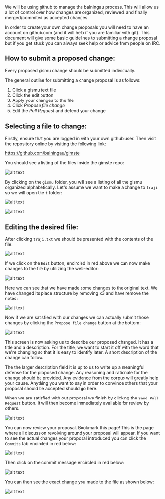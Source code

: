 We will be using github to manage the balningau process. This will allow us a
lot of control over how changes are organized, reviewed,
and finally merged/commited as accepted changes.

In order to create your own change proposals you will need to have an account
on github.com (and it will help if you are familiar with git). This document
will give some basic guidelines to submitting a change proposal but if you
get stuck you can always seek help or advice from people on IRC.

How to submit a proposed change:
--------------------------------

Every proposed gismu change should be submitted individually.

The general outline for submitting a change proposal is as follows:

  1. Click a gismu text file
  2. Click the edit button
  3. Apply your changes to the file
  4. Click *Propose file change*
  5. Edit the *Pull Request* and defend your change


Selecting a file to change:
---------------------------

Firstly, ensure that you are logged in with your own github user. Then visit
the repository online by visiting the following link:

https://github.com/balningau/gimste


You should see a listing of the files inside the gimste repo:

![alt text](https://raw.githubusercontent.com/balningau/gimste/master/docs/images/viewing-the-repo.png "Viewing the repository")

By clicking on the `gismu` folder, you will see a listing of all the gismu
organized alphabetically. Let's assume we want to make a change to `traji` so
 we will open the `t` folder:

![alt text](https://raw.githubusercontent.com/balningau/gimste/master/docs/images/selecting-a-gismu.png "Selecting a gismu")

![alt text](https://raw.githubusercontent.com/balningau/gimste/master/docs/images/in-the-t-folder.png "In the T folder")


Editing the desired file:
-------------------------

After clicking `traji.txt` we should be presented with the contents of the
file:


![alt text](https://raw.githubusercontent.com/balningau/gimste/master/docs/images/viewing-traji.png "Viewing Traji")

If we click on the `Edit` button, encircled in red above we can now make
changes to the file by utilizing the web-editor:

![alt text](https://raw.githubusercontent.com/balningau/gimste/master/docs/images/editing-traji.png "Editing Traji")

Here we can see that we have made some changes to the original text. We have
changed its place structure by removing x3 and have remove the notes:

![alt text](https://raw.githubusercontent.com/balningau/gimste/master/docs/images/changing-traji.png "Changing Traji")

Now if we are satisfied with our changes we can actually submit those changes
by clicking the `Propose file change` button at the bottom:

![alt text](https://raw.githubusercontent.com/balningau/gimste/master/docs/images/submitting-changes.png "Submitting Changes")

This screen is now asking us to describe our proposed changed. It has a title
and a description. For the title, we want to start it off with the word that
we're changing so that it is easy to identify later. A short description of
the change can follow.

The the larger description field it is up to us to write up a meaningful
defense for the proposed change. Any reasoning and rationale for the change
should be provided. Any evidence from the corpus will greatly help your cause.
Anything you want to say in order to convince others that your proposal
should be accepted should go here.

When we are satisfied with out proposal we finish by clicking the `Send Pull
Request` button. It will then become immediately available for review by
others.

![alt text](https://raw.githubusercontent.com/balningau/gimste/master/docs/images/submitting-proposal.png "Submitting Proposal")

You can now review your proposal. Bookmark this page! This is the page where
all discussion revolving around your proposal will appear. If you want to see
the actual changes your proposal introduced you can click the `Commits` tab
encircled in red below:

![alt text](https://raw.githubusercontent.com/balningau/gimste/master/docs/images/reviewing-proposal.png "Reviewing Proposal")

Then click on the commit message encircled in red below:

![alt text](https://raw.githubusercontent.com/balningau/gimste/master/docs/images/review-commit.png "Reviewing Commit")

You can then see the exact change you made to the file as shown below:

![alt text](https://raw.githubusercontent.com/balningau/gimste/master/docs/images/review-diff.png "Reviewing Diff")

